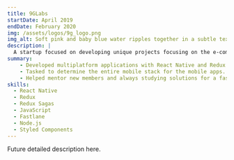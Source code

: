 ```yaml
---
title: 9GLabs
startDate: April 2019
endDate: February 2020
img: /assets/logos/9g_logo.png
img_alt: Soft pink and baby blue water ripples together in a subtle texture.
description: |
  A startup focused on developing unique projects focusing on the e-commerce side of things
summary:
    - Developed multiplatform applications with React Native and Redux.
    - Tasked to determine the entire mobile stack for the mobile apps.
    - Helped mentor new members and always studying solutions for a fast paced development.
skills:
  - React Native
  - Redux
  - Redux Sagas
  - JavaScript
  - Fastlane
  - Node.js
  - Styled Components
---
```


Future detailed description here.
